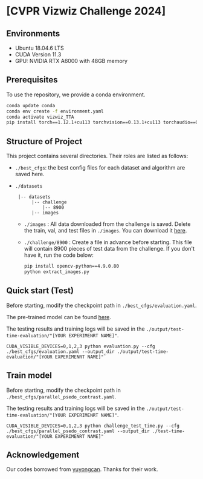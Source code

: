# [CVPR Vizwiz Challenge 2024]
## Environments
+ Ubuntu 18.04.6 LTS
+ CUDA Version 11.3
+ GPU: NVIDIA RTX A6000 with 48GB memory

## Prerequisites

To use the repository, we provide a conda environment.

```bash
conda update conda
conda env create -f environment.yaml
conda activate vizwiz_TTA
pip install torch==1.12.1+cu113 torchvision==0.13.1+cu113 torchaudio==0.12.1 --extra-index-url https://download.pytorch.org/whl/cu113
```

## Structure of Project

This project contains several directories. Their roles are listed as follows:

+ `./best_cfgs`: the best config files for each dataset and algorithm are saved here.
+ `./datasets`
  
       |-- datasets 
  	        |-- challenge
                |-- 8900
            |-- images
  
  - `./images` : All data downloaded from the challenge is saved. Delete the train, val, and test files in `./images`. You can download it [here](https://github.com/rezaakb/VizWiz-Classification-Dataset).
  - `./challenge/8900` : Create a file in advance before starting. This file will contain 8900 pieces of test data from the challenge. If you don't have it, run the code below:
  
    ```bash
    pip install opencv-python==4.9.0.80
    python extract_images.py
    ```
    
## Quick start (Test)

Before starting, modify the checkpoint path in `./best_cfgs/evaluation.yaml`.

The pre-trained model can be found [here](https://drive.google.com/drive/folders/1UFVLyONwlqJpWE6hEw7Kqqxw2GdBo43m).

The testing results and training logs will be saved in the `./output/test-time-evaluation/"[YOUR EXPERIMENRT NAME]"`.

    CUDA_VISIBLE_DEVICES=0,1,2,3 python evaluation.py --cfg ./best_cfgs/evaluation.yaml --output_dir ./output/test-time-evaluation/"[YOUR EXPERIMENRT NAME]"`

## Train model

Before starting, modify the checkpoint path in `./best_cfgs/parallel_psedo_contrast.yaml`.

The testing results and training logs will be saved in the `./output/test-time-evaluation/"[YOUR EXPERIMENRT NAME]"`.

    CUDA_VISIBLE_DEVICES=0,1,2,3 python challenge_test_time.py --cfg ./best_cfgs/parallel_psedo_contrast.yaml --output_dir ./test-time-evaluation/"[YOUR EXPERIMENRT NAME]"

## Acknowledgement

Our codes borrowed from [yuyongcan](https://github.com/yuyongcan/Benchmark-TTA). Thanks for their work.


